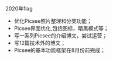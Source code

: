 2020年flag

- 优化Picsee照片整理和分类功能；
- Picsee界面优化,包括图标，暗黑模式等；
- 写一系列Picsee的介绍博文，尝试运营；
- 写12篇技术外的博文；
- Picsee的基本功能框架在8月份前完成；